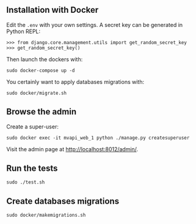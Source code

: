 ## Installation with Docker

Edit the `.env` with your own settings. A secret key can be generated in Python REPL:

```
>>> from django.core.management.utils import get_random_secret_key
>>> get_random_secret_key()
```

Then launch the dockers with:

`sudo docker-compose up -d`

You certainly want to apply databases migrations with:

`sudo docker/migrate.sh`

## Browse the admin

Create a super-user:

```
sudo docker exec -it mvapi_web_1 python ./manage.py createsuperuser
```

Visit the admin page at [http://localhost:8012/admin/](http://localhost:8012/admin/).

## Run the tests

`sudo ./test.sh`

## Create databases migrations

`sudo docker/makemigrations.sh`
